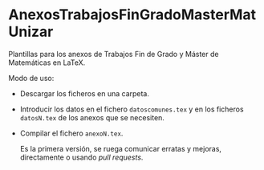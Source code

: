 # AnexosTrabajosFinGradoMasterMatUnizar
Plantillas para los anexos de Trabajos Fin de Grado y Máster de Matemáticas en LaTeX.

Modo de uso:
- Descargar los ficheros en una carpeta.
- Introducir los datos en el fichero `datoscomunes.tex` y en los ficheros `datosN.tex` de los anexos que se necesiten.
- Compilar el fichero `anexoN.tex`.

  Es la primera versión, se ruega comunicar erratas y mejoras, directamente o usando *pull requests*.
